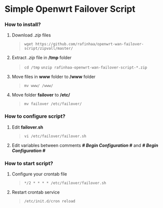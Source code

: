 # Simple Openwrt Failover Script

### How to install?
1. Download _.zip_ files
	> ``` wget https://github.com/rafinhaa/openwrt-wan-failover-script/zipvall/master/ ```
2. Extract _.zip_ file in  **/tmp** folder
	> ```cd /tmp```	
	> ``` unzip rafinhaa-openwrt-wan-failover-script-*.zip ```
4. Move files in **www** folder to **/www** folder
	> ``` mv www/ /www/ ```
5. Move folder **failover** to **/etc/**
	> ``` mv failover /etc/failover/ ```

### How to configure script?
1. Edit **failover.sh**
	> ``` vi /etc/failover/failover.sh ```
1. Edit variables between comments **_# Begin Configuration #_** and **_# Begin Configuration #_**

### How to start script?
1. Configure your crontab file
	> ``` */2 * * * * /etc/failover/failover.sh ```
1. Restart crontab service
	> ``` /etc/init.d/cron reload ```

